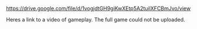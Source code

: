 https://drive.google.com/file/d/1vogjdtGH9giKwXEtp5A2tuilXFCBmJvo/view 

Heres a link to a video of gameplay. The full game could not be uploaded.

